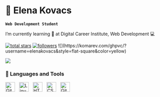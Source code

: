 # 🦋 Elena Kovacs

**`Web Development Student`**

I’m currently learning 🌱  at Digital Career Institute, Web Development 💻 


<!---
elenakovacs/elenakovacs is a ✨ special ✨ repository because its `README.md` (this file) appears on your GitHub profile.
You can click the Preview link to take a look at your changes.
--->

<!-- Social badges section -->
<p align="left">
 <a href="https://github.com/elenakovacs?tab=repositories&sort=stargazers">
    <img alt="total stars" title="Total stars on GitHub" src="https://custom-icon-badges.demolab.com/github/stars/elenakovacs?color=55960c&style=for-the-badge&labelColor=488207&logo=star"/></a>
  <a href="https://github.com/elenakovacs?tab=followers">
    <img alt="followers" title="Follow me on Github" src="https://custom-icon-badges.demolab.com/github/followers/elenakovacs?color=236ad3&labelColor=1155ba&style=for-the-badge&logo=person-add&label=Follow&logoColor=white"/></a>
 ![](https://komarev.com/ghpvc/?username=elenakovacs&style=flat-square&color=yellow)
</p>

![](https://komarev.com/ghpvc/?username=elenakovacs&style=flat-square&color=yellow)

### 🧰 Languages and Tools

<img align="left" alt="Git" width="30px" style="padding-right:10px;" src="https://cdn.jsdelivr.net/gh/devicons/devicon/icons/git/git-original.svg" />
<img align="left" alt="Linux" width="30px" style="padding-right:10px;" src="https://cdn.jsdelivr.net/gh/devicons/devicon/icons/linux/linux-original.svg" />
<img align="left" alt="HTML" width="30px" style="padding-right:10px;" src="https://cdn.jsdelivr.net/gh/devicons/devicon/icons/html5/html5-plain.svg" />
<img align="left" alt="CSS" width="30px" style="padding-right:10px;" src="https://cdn.jsdelivr.net/gh/devicons/devicon/icons/css3/css3-plain.svg" />
<img align="left" alt="GitHub" width="30px" style="padding-right:10px;" src="https://cdn.jsdelivr.net/gh/devicons/devicon/icons/github/github-original.svg" />

